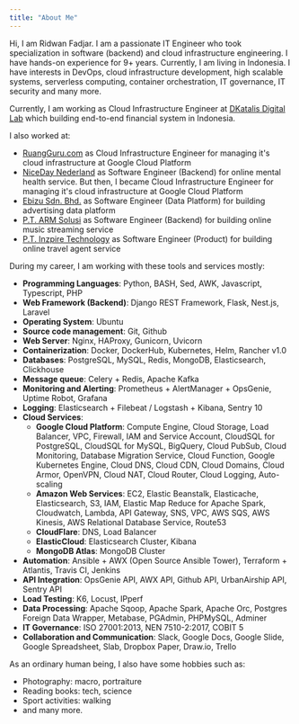 ```yaml
---
title: "About Me"
---
```


Hi, I am Ridwan Fadjar. I am a passionate IT Engineer who took specialization in software (backend) and cloud infrastructure engineering. I have hands-on experience for 9+ years. Currently, I am living in Indonesia. I have interests in DevOps, cloud infrastructure development, high scalable
systems, serverless computing, container orchestration, IT governance, IT security and many more.

Currently, I am working as Cloud Infrastructure Engineer at [DKatalis Digital Lab](https://www.dkatalis.co/) which building end-to-end financial system in Indonesia.

I also worked at:

* [RuangGuru.com](https://www.ruangguru.com) as Cloud Infrastructure Engineer for managing it's cloud infrastructure at Google Cloud Platform
* [NiceDay Nederland](https://nicedaynederland.nl/en/home-en/) as Software Engineer (Backend) for online mental health service. But then, I became Cloud Infrastructure Engineer for managing it's cloud infrastructure at Google Cloud Platform
* [Ebizu Sdn. Bhd.](https://www.linkedin.com/company/ebizu/about/) as Software Engineer (Data Platform) for building advertising data platform
* [P.T. ARM Solusi](https://armsolusi.com/) as Software Engineer (Backend) for building online music streaming service
* [P.T. Inzpire Technology](http://inzpiretechnology.com/) as Software Engineer (Product) for building online travel agent service

During my career, I am working with these tools and services mostly:

* **Programming Languages**: Python, BASH, Sed, AWK, Javascript, Typescript, PHP
* **Web Framework (Backend)**: Django REST Framework, Flask, Nest.js, Laravel
* **Operating System**: Ubuntu
* **Source code management**: Git, Github
* **Web Server**: Nginx, HAProxy, Gunicorn, Uvicorn
* **Containerization**: Docker, DockerHub, Kubernetes, Helm, Rancher v1.0
* **Databases**: PostgreSQL, MySQL, Redis, MongoDB, Elasticsearch, Clickhouse
* **Message queue**: Celery + Redis, Apache Kafka
* **Monitoring and Alerting**: Prometheus + AlertManager + OpsGenie, Uptime Robot, Grafana
* **Logging**: Elasticsearch + Filebeat / Logstash + Kibana, Sentry 10
* **Cloud Services**:
	* **Google Cloud Platform**: Compute Engine, Cloud Storage, Load Balancer, VPC, Firewall, IAM and Service Account,
	CloudSQL for PostgreSQL, CloudSQL for MySQL, BigQuery, Cloud PubSub, Cloud Monitoring, Database Migration
	Service, Cloud Function, Google Kubernetes Engine, Cloud DNS, Cloud CDN, Cloud Domains, Cloud Armor, OpenVPN,
	Cloud NAT, Cloud Router, Cloud Logging, Auto-scaling
	* **Amazon Web Services**: EC2, Elastic Beanstalk, Elasticache, Elasticsearch, S3, IAM, Elastic Map Reduce for Apache
	Spark, Cloudwatch, Lambda, API Gateway, SNS, VPC, AWS SQS, AWS Kinesis, AWS Relational Database Service,
	Route53
	* **CloudFlare**: DNS, Load Balancer
	* **ElasticCloud**: Elasticsearch Cluster, Kibana
	* **MongoDB Atlas**: MongoDB Cluster
* **Automation**: Ansible + AWX (Open Source Ansible Tower), Terraform + Atlantis, Travis CI, Jenkins
* **API Integration**: OpsGenie API, AWX API, Github API, UrbanAirship API, Sentry API
* **Load Testing**: K6, Locust, IPperf
* **Data Processing**: Apache Sqoop, Apache Spark, Apache Orc, Postgres Foreign Data Wrapper, Metabase, PGAdmin,
PHPMySQL, Adminer
* **IT Governance**: ISO 27001:2013, NEN 7510-2:2017, COBIT 5
* **Collaboration and Communication**: Slack, Google Docs, Google Slide, Google Spreadsheet, Slab, Dropbox Paper, Draw.io, Trello

As an ordinary human being, I also have some hobbies such as:

- Photography: macro, portraiture
- Reading books: tech, science
- Sport activities: walking
- and many more.